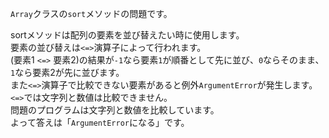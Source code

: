 `Array`クラスの`sort`メソッドの問題です。  

 sortメソッドは配列の要素を並び替えたい時に使用します。  
要素の並び替えは`<=>`演算子によって行われます。  
(要素1 `<=>` 要素2)の結果が`-1`なら要素`1`が順番として先に並び、`0`ならそのまま、`1`なら要素2が先に並びます。  
また`<=>`演算子で比較できない要素があると例外`ArgumentError`が発生します。  
`<=>`では文字列と数値は比較できません。  
問題のプログラムは文字列と数値を比較しています。  
よって答えは「`ArgumentError`になる」です。
